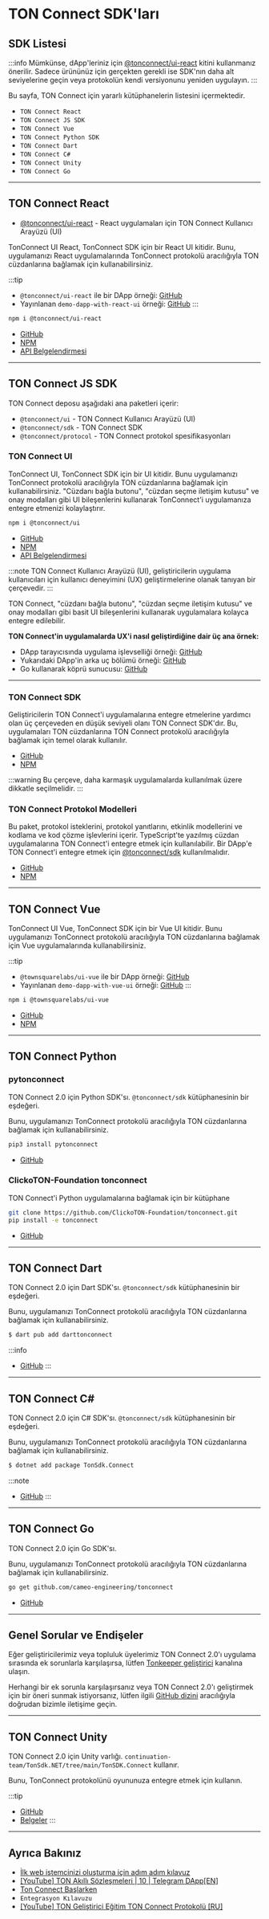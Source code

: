 # TON Connect SDK'ları

## SDK Listesi

:::info
Mümkünse, dApp'leriniz için [@tonconnect/ui-react](https://github.com/ton-connect/sdk/tree/main/packages/ui-react) kitini kullanmanız önerilir. Sadece ürününüz için gerçekten gerekli ise SDK'nın daha alt seviyelerine geçin veya protokolün kendi versiyonunu yeniden uygulayın.
:::

Bu sayfa, TON Connect için yararlı kütüphanelerin listesini içermektedir.

- `TON Connect React` 
- `TON Connect JS SDK`
- `TON Connect Vue`
- `TON Connect Python SDK`
- `TON Connect Dart`
- `TON Connect C#`
- `TON Connect Unity`
- `TON Connect Go`

---

## TON Connect React

- [@tonconnect/ui-react](https://github.com/ton-connect/sdk/tree/main/packages/ui-react) - React uygulamaları için TON Connect Kullanıcı Arayüzü (UI)

TonConnect UI React, TonConnect SDK için bir React UI kitidir. Bunu, uygulamanızı React uygulamalarında TonConnect protokolü aracılığıyla TON cüzdanlarına bağlamak için kullanabilirsiniz.

:::tip
* `@tonconnect/ui-react` ile bir DApp örneği: [GitHub](https://github.com/ton-connect/demo-dapp-with-react-ui)
* Yayınlanan `demo-dapp-with-react-ui` örneği: [GitHub](https://ton-connect.github.io/demo-dapp-with-react-ui/)
:::

```bash
npm i @tonconnect/ui-react
```

- [GitHub](https://github.com/ton-connect/sdk/tree/main/packages/ui-react)
- [NPM](https://www.npmjs.com/package/@tonconnect/ui-react)
- [API Belgelendirmesi](https://ton-connect.github.io/sdk/modules/_tonconnect_ui_react.html)

---

## TON Connect JS SDK

TON Connect deposu aşağıdaki ana paketleri içerir:

- `@tonconnect/ui` - TON Connect Kullanıcı Arayüzü (UI)
- `@tonconnect/sdk`  - TON Connect SDK
- `@tonconnect/protocol` - TON Connect protokol spesifikasyonları

### TON Connect UI

TonConnect UI, TonConnect SDK için bir UI kitidir. Bunu uygulamanızı TonConnect protokolü aracılığıyla TON cüzdanlarına bağlamak için kullanabilirsiniz. "Cüzdanı bağla butonu", "cüzdan seçme iletişim kutusu" ve onay modalları gibi UI bileşenlerini kullanarak TonConnect'i uygulamanıza entegre etmenizi kolaylaştırır.

```bash
npm i @tonconnect/ui
```

- [GitHub](https://github.com/ton-connect/sdk/tree/main/packages/ui)
- [NPM](https://www.npmjs.com/package/@tonconnect/ui)
- [API Belgelendirmesi](https://ton-connect.github.io/sdk/modules/_tonconnect_ui.html)

:::note
TON Connect Kullanıcı Arayüzü (UI), geliştiricilerin uygulama kullanıcıları için kullanıcı deneyimini (UX) geliştirmelerine olanak tanıyan bir çerçevedir.
:::

TON Connect, "cüzdanı bağla butonu", "cüzdan seçme iletişim kutusu" ve onay modalları gibi basit UI bileşenlerini kullanarak uygulamalara kolayca entegre edilebilir. 

**TON Connect'in uygulamalarda UX'i nasıl geliştirdiğine dair üç ana örnek:**

- DApp tarayıcısında uygulama işlevselliği örneği: [GitHub](https://ton-connect.github.io/demo-dapp/)
- Yukarıdaki DApp'in arka uç bölümü örneği: [GitHub](https://github.com/ton-connect/demo-dapp-backend)
- Go kullanarak köprü sunucusu: [GitHub](https://github.com/ton-connect/bridge)

---

### TON Connect SDK

Geliştiricilerin TON Connect'i uygulamalarına entegre etmelerine yardımcı olan üç çerçeveden en düşük seviyeli olanı TON Connect SDK'dır. Bu, uygulamaları TON cüzdanlarına TON Connect protokolü aracılığıyla bağlamak için temel olarak kullanılır.

- [GitHub](https://github.com/ton-connect/sdk/tree/main/packages/sdk)
- [NPM](https://www.npmjs.com/package/@tonconnect/sdk)

:::warning
Bu çerçeve, daha karmaşık uygulamalarda kullanılmak üzere dikkatle seçilmelidir.
:::

### TON Connect Protokol Modelleri

Bu paket, protokol isteklerini, protokol yanıtlarını, etkinlik modellerini ve kodlama ve kod çözme işlevlerini içerir. TypeScript'te yazılmış cüzdan uygulamalarına TON Connect'i entegre etmek için kullanılabilir. Bir DApp'e TON Connect'i entegre etmek için [@tonconnect/sdk](https://www.npmjs.com/package/@tonconnect/sdk) kullanılmalıdır.

- [GitHub](https://github.com/ton-connect/sdk/tree/main/packages/protocol)
- [NPM](https://www.npmjs.com/package/@tonconnect/protocol)

---

## TON Connect Vue

TonConnect UI Vue, TonConnect SDK için bir Vue UI kitidir. Bunu uygulamanızı TonConnect protokolü aracılığıyla TON cüzdanlarına bağlamak için Vue uygulamalarında kullanabilirsiniz.

:::tip
* `@townsquarelabs/ui-vue` ile bir DApp örneği: [GitHub](https://github.com/TownSquareXYZ/demo-dapp-with-vue-ui)
* Yayınlanan `demo-dapp-with-vue-ui` örneği: [GitHub](https://townsquarexyz.github.io/demo-dapp-with-vue-ui/)
:::

```bash
npm i @townsquarelabs/ui-vue
```

- [GitHub](https://github.com/TownSquareXYZ/tonconnect-ui-vue)
- [NPM](https://www.npmjs.com/package/@townsquarelabs/ui-vue)

---

## TON Connect Python

### pytonconnect

TON Connect 2.0 için Python SDK'sı. `@tonconnect/sdk` kütüphanesinin bir eşdeğeri.

Bunu, uygulamanızı TonConnect protokolü aracılığıyla TON cüzdanlarına bağlamak için kullanabilirsiniz.

```bash
pip3 install pytonconnect
```

- [GitHub](https://github.com/XaBbl4/pytonconnect)

### ClickoTON-Foundation tonconnect

TON Connect'i Python uygulamalarına bağlamak için bir kütüphane

```bash
git clone https://github.com/ClickoTON-Foundation/tonconnect.git
pip install -e tonconnect
```

- [GitHub](https://github.com/ClickoTON-Foundation/tonconnect)

---

## TON Connect Dart

TON Connect 2.0 için Dart SDK'sı. `@tonconnect/sdk` kütüphanesinin bir eşdeğeri.

Bunu, uygulamanızı TonConnect protokolü aracılığıyla TON cüzdanlarına bağlamak için kullanabilirsiniz.

```bash
$ dart pub add darttonconnect
```

:::info
* [GitHub](https://github.com/romanovichim/dartTonconnect)
:::

---

## TON Connect C#

TON Connect 2.0 için C# SDK'sı. `@tonconnect/sdk` kütüphanesinin bir eşdeğeri.

Bunu, uygulamanızı TonConnect protokolü aracılığıyla TON cüzdanlarına bağlamak için kullanabilirsiniz.

```bash
$ dotnet add package TonSdk.Connect
```

:::note
* [GitHub](https://github.com/continuation-team/TonSdk.NET/tree/main/TonSDK.Connect)
:::

---

## TON Connect Go

TON Connect 2.0 için Go SDK'sı.

Bunu, uygulamanızı TonConnect protokolü aracılığıyla TON cüzdanlarına bağlamak için kullanabilirsiniz.

```bash
go get github.com/cameo-engineering/tonconnect
```

* [GitHub](https://github.com/cameo-engineering/tonconnect)

---

## Genel Sorular ve Endişeler

Eğer geliştiricilerimiz veya topluluk üyelerimiz TON Connect 2.0'ı uygulama sırasında ek sorunlarla karşılaşırsa, lütfen [Tonkeeper geliştirici](https://t.me/tonkeeperdev) kanalına ulaşın.

Herhangi bir ek sorunla karşılaşırsanız veya TON Connect 2.0'ı geliştirmek için bir öneri sunmak istiyorsanız, lütfen ilgili [GitHub dizini](https://github.com/ton-connect/) aracılığıyla doğrudan bizimle iletişime geçin.

---

## TON Connect Unity

TON Connect 2.0 için Unity varlığı. `continuation-team/TonSdk.NET/tree/main/TonSDK.Connect` kullanır.

Bunu, TonConnect protokolünü oyununuza entegre etmek için kullanın.

:::tip
* [GitHub](https://github.com/continuation-team/unity-ton-connect)
* [Belgeler](https://docs.tonsdk.net/user-manual/unity-tonconnect-2.0/getting-started)
:::

---

## Ayrıca Bakınız

- [İlk web istemcinizi oluşturma için adım adım kılavuz](https://ton-community.github.io/tutorials/03-client/)
- [[YouTube] TON Akıllı Sözleşmeleri | 10 | Telegram DApp[EN]](https://www.youtube.com/watch?v=D6t3eZPdgAU&t=254s&ab_channel=AlefmanVladimir%5BEN%5D)
- [Ton Connect Başlarken](https://github.com/ton-connect/sdk/tree/main/packages/sdk)
- `Entegrasyon Kılavuzu`
- [[YouTube] TON Geliştirici Eğitim TON Connect Protokolü [RU]](https://www.youtube.com/playlist?list=PLyDBPwv9EPsCJ226xS5_dKmXXxWx1CKz_)